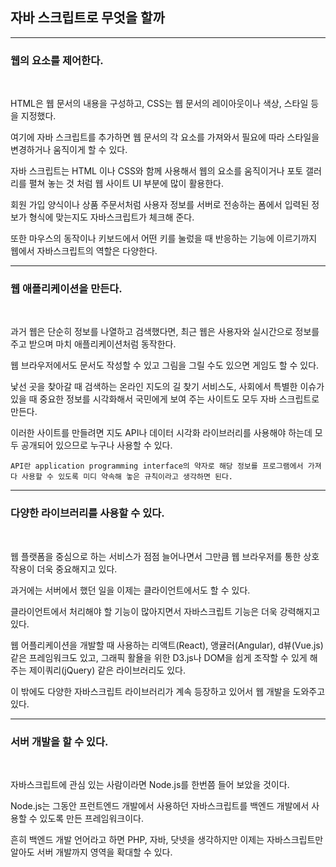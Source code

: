 ## 자바 스크립트로 무엇을 할까

***
### 웹의 요소를 제어한다.

<br>

HTML은 웹 문서의 내용을 구성하고, CSS는 웹 문서의 레이아웃이나 색상, 스타일 등을 지정했다.

여기에 자바 스크립트를 추가하면 웹 문서의 각 요소를 가져와서 필요에 따라 스타일을 변경하거나 움직이게 할 수 있다.

자바 스크립트는 HTML 이나 CSS와 함께 사용해서 웹의 요소를 움직이거나 포토 갤러리를 펼쳐 놓는 것 처럼 웹 사이트 UI 부분에 많이 활용한다.

회원 가입 양식이나 상품 주문서처럼 사용자 정보를 서버로 전송하는 폼에서 입력된 정보가 형식에 맞는지도 자바스크립트가 체크해 준다.

또한 마우스의 동작이나 키보드에서 어떤 키를 눌렀을 때 반응하는 기능에 이르기까지 웹에서 자바스크립트의 역할은 다양한다.

***
### 웹 애플리케이션을 만든다.

<br>

과거 웹은 단순히 정보를 나열하고 검색했다면, 최근 웹은 사용자와 실시간으로 정보를 주고 받으며 마치 애플리케이션처럼 동작한다.

웹 브라우저에서도 문서도 작성할 수 있고 그림을 그릴 수도 있으면 게임도 할 수 있다.

낯선 곳을 찾아갈 때 검색하는 온라인 지도의 길 찾기 서비스도, 사회에서 특별한 이슈가 있을 때 중요한 정보를 시각화해서 국민에게 보여 주는 사이트도 모두 자바 스크립트로 만든다.

이러한 사이트를 만들려면 지도 API나 데이터 시각화 라이브러리를 사용해야 하는데 모두 공개되어 있으므로 누구나 사용할 수 있다.

    API란 application programming interface의 약자로 해당 정보를 프로그램에서 가져다 사용할 수 있도록 미디 약속해 놓은 규칙이라고 생각하면 된다.

***
### 다양한 라이브러리를 사용할 수 있다.

<br>

웹 플랫폼을 중심으로 하는 서비스가 점점 늘어나면서 그만큼 웹 브라우저를 통한 상호 작용이 더욱 중요해지고 있다.

과거에는 서버에서 했던 일을 이제는 클라이언트에서도 할 수 있다.

클라이언트에서 처리해야 할 기능이 많아지면서 자바스크립트 기능은 더욱 강력해지고 있다.

웹 어플리케이션을 개발할 때 사용하는 리액트(React), 앵귤러(Angular), d뷰(Vue.js) 같은 프레임워크도 있고, 그래픽 활욜을 위한 D3.js나 DOM을 쉽게 조작할 수 있게 해주는 제이쿼리(jQuery) 같은 라이브러리도 있다.

이 밖에도 다양한 자바스크립트 라이브러리가 계속 등장하고 있어서 웹 개발을 도와주고 있다.

***
### 서버 개발을 할 수 있다.

<br>

자바스크립트에 관심 있는 사람이라면 Node.js를 한번쯤 들어 보았을 것이다.

Node.js는 그동안 프런트엔드 개발에서 사용하던 자바스크립트를 백엔드 개발에서 사용할 수 있도록 만든 프레임워크이다.

흔히 백엔드 개발 언어라고 하면 PHP, 자바, 닷넷을 생각하지만 이제는 자바스크립트만 알아도 서버 개발까지 영역을 확대할 수 있다.